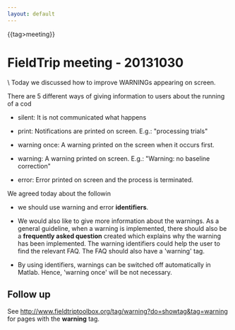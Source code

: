 ```yaml
---
layout: default
---
```


{{tag>meeting}}

# FieldTrip meeting - 20131030

\\
Today we discussed how to improve WARNINGs appearing on screen.

There are 5 different ways of giving information to users about the running of a cod


*  silent: It is not communicated what happens

*  print: Notifications are printed on screen.  E.g.: "processing trials" 

*  warning once: A warning printed on the screen when it occurs first.

*  warning: A warning printed on screen. E.g.: "Warning: no baseline correction"

*  error: Error printed on screen and the process is terminated.

We agreed today about the followin


*  we should use warning and error **identifiers**.

*  We would also like to give more information about the warnings. As a general guideline, when a warning is implemented, there should also be a **frequently asked question** created which explains why the warning has been implemented. The warning identifiers could help the user to find the relevant FAQ. The FAQ should also have a 'warning' tag.

*  By  using identifiers, warnings can be switched off automatically in Matlab. Hence, 'warning once' will be not necessary.  
   
## Follow up

See http://www.fieldtriptoolbox.org/tag/warning?do=showtag&tag=warning for pages with the **warning** tag.




